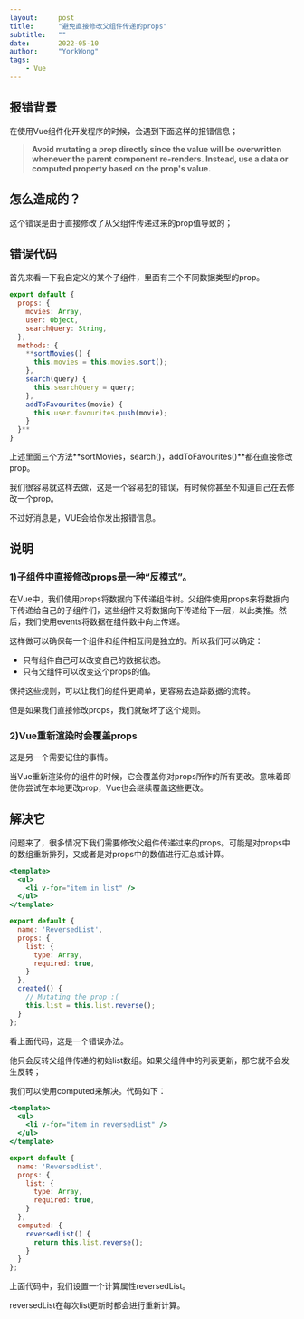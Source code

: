 ```yaml
---
layout:     post
title:      "避免直接修改父组件传递的props"
subtitle:   ""
date:       2022-05-10
author:     "YorkWong"
tags:
    - Vue
---
```

## 报错背景

在使用Vue组件化开发程序的时候，会遇到下面这样的报错信息；

> **Avoid mutating a prop directly since the value will be overwritten whenever the parent component re-renders. 
Instead, use a data or computed property based on the prop's value.**
> 

## 怎么造成的？

这个错误是由于直接修改了从父组件传递过来的prop值导致的；

## 错误代码

首先来看一下我自定义的某个子组件，里面有三个不同数据类型的prop。

```jsx
export default {
  props: {
    movies: Array,
    user: Object,
    searchQuery: String,
  },
  methods: {
    **sortMovies() {
      this.movies = this.movies.sort();
    },
    search(query) {
      this.searchQuery = query;
    },
    addToFavourites(movie) {
      this.user.favourites.push(movie);
    }
  }**
}
```

上述里面三个方法**sortMovies，search()，addToFavourites()**都在直接修改prop。

我们很容易就这样去做，这是一个容易犯的错误，有时候你甚至不知道自己在去修改一个prop。

不过好消息是，VUE会给你发出报错信息。

## 说明

### 1)子组件中直接修改props是一种“反模式”。

在Vue中，我们使用props将数据向下传递组件树。父组件使用props来将数据向下传递给自己的子组件们，这些组件又将数据向下传递给下一层，以此类推。然后，我们使用events将数据在组件数中向上传递。

这样做可以确保每一个组件和组件相互间是独立的。所以我们可以确定：

- 只有组件自己可以改变自己的数据状态。
- 只有父组件可以改变这个props的值。

保持这些规则，可以让我们的组件更简单，更容易去追踪数据的流转。

但是如果我们直接修改props，我们就破坏了这个规则。

### 2)Vue重新渲染时会覆盖props

这是另一个需要记住的事情。

当Vue重新渲染你的组件的时候，它会覆盖你对props所作的所有更改。意味着即使你尝试在本地更改prop，Vue也会继续覆盖这些更改。

## 解决它

问题来了，很多情况下我们需要修改父组件传递过来的props。可能是对props中的数组重新排列，又或者是对props中的数值进行汇总或计算。

```jsx
<template>
  <ul>
    <li v-for="item in list" />
  </ul>
</template>

export default {
  name: 'ReversedList',
  props: {
    list: {
      type: Array,
      required: true,
    }
  },
  created() {
    // Mutating the prop :(
    this.list = this.list.reverse();
  }
};
```

看上面代码，这是一个错误办法。

他只会反转父组件传递的初始list数组。如果父组件中的列表更新，那它就不会发生反转；

我们可以使用computed来解决。代码如下：

```jsx
<template>
  <ul>
    <li v-for="item in reversedList" />
  </ul>
</template>

export default {
  name: 'ReversedList',
  props: {
    list: {
      type: Array,
      required: true,
    }
  },
  computed: {
    reversedList() {
      return this.list.reverse(); 
    }
  }
};
```

上面代码中，我们设置一个计算属性reversedList。

reversedList在每次list更新时都会进行重新计算。


